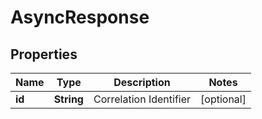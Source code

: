 

# AsyncResponse

## Properties

Name | Type | Description | Notes
------------ | ------------- | ------------- | -------------
**id** | **String** | Correlation Identifier |  [optional]



